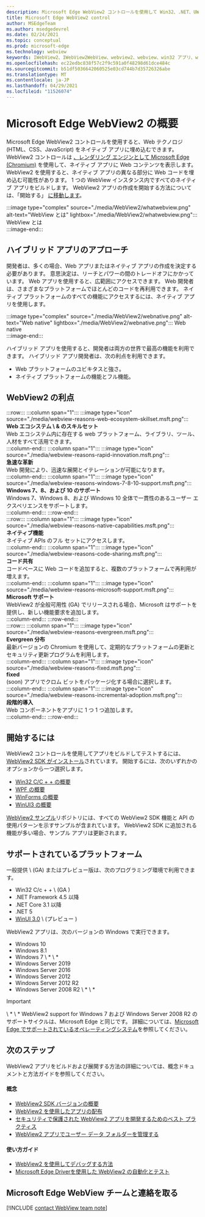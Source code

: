 ```yaml
---
description: Microsoft Edge WebView2 コントロールを使用して Win32、.NET、UWP アプリで Web コンテンツをホストする
title: Microsoft Edge WebView2 control
author: MSEdgeTeam
ms.author: msedgedevrel
ms.date: 02/24/2021
ms.topic: conceptual
ms.prod: microsoft-edge
ms.technology: webview
keywords: IWebView2、IWebView2WebView、webview2、webview、win32 アプリ、win32、edge、ICoreWebView2、CoreWebView2、ICoreWebView2Host、ブラウザー コントロール、edge html、Windows フォーム、WinForms、WPF、.NET、WinUI、Project Reunion
ms.openlocfilehash: ec22edbc838f57c2f9c591a0f48298d61dce484c
ms.sourcegitcommit: b51df5036642060525e03cd744b7d35726326abe
ms.translationtype: MT
ms.contentlocale: ja-JP
ms.lasthandoff: 04/29/2021
ms.locfileid: "11526074"
---
```

# <a name="introduction-to-microsoft-edge-webview2"></a>Microsoft Edge WebView2 の概要  

Microsoft Edge WebView2 コントロールを使用すると、Web テクノロジ \(HTML、CSS、JavaScript\) をネイティブ アプリに埋め込むできます。  WebView2 コントロールは [、レンダリング エンジンとして Microsoft Edge (Chromium)][MicrosoftedgeinsiderMain] を使用して、ネイティブ アプリに Web コンテンツを表示します。  WebView2 を使用すると、ネイティブ アプリの異なる部分に Web コードを埋め込む可能性があります。  1 つの WebView インスタンス内ですべてのネイティブ アプリをビルドします。  WebView2 アプリの作成を開始する方法については、「開始する」 [に移動します](#getting-started)。  

:::image type="complex" source="./media/WebView2/whatwebview.png" alt-text="WebView とは" lightbox="./media/WebView2/whatwebview.png":::
   WebView とは  
:::image-end:::  

## <a name="hybrid-app-approach"></a>ハイブリッド アプリのアプローチ  

開発者は、多くの場合、Web アプリまたはネイティブ アプリの作成を決定する必要があります。  意思決定は、リーチとパワーの間のトレードオフにかかっています。  Web アプリを使用すると、広範囲にアクセスできます。  Web 開発者は、さまざまなプラットフォームでほとんどのコードを再利用できます。  ネイティブ プラットフォームのすべての機能にアクセスするには、ネイティブ アプリを使用します。  

:::image type="complex" source="./media/WebView2/webnative.png" alt-text="Web native" lightbox="./media/WebView2/webnative.png":::
   Web native  
:::image-end:::  

ハイブリッド アプリを使用すると、開発者は両方の世界で最高の機能を利用できます。  ハイブリッド アプリ開発者は、次の利点を利用できます。  

*   Web プラットフォームのユビキタスと強さ。  
*   ネイティブ プラットフォームの機能とフル機能。  
    
## <a name="webview2-benefits"></a>WebView2 の利点   

<!--  
:::image type="complex" source="./media/WebView2/webviewreasons.png" alt-text="WebView reasons" lightbox="./media/WebView2/webviewreasons.png":::
   WebView reasons  
:::image-end:::  
-->  

:::row:::
   :::column span="1":::
      :::image type="icon" source="./media/webview-reasons-web-ecosystem-skillset.msft.png":::  
      **Web エコシステム \ & のスキルセット**  
      Web エコシステム内に存在する web プラットフォーム、ライブラリ、ツール、人材をすべて活用できます。  
   :::column-end:::
   :::column span="1":::
      :::image type="icon" source="./media/webview-reasons-rapid-innovation.msft.png":::  
      **急速な革新**  
      Web 開発により、迅速な展開とイテレーションが可能になります。  
   :::column-end:::
   :::column span="1":::
      :::image type="icon" source="./media/webview-reasons-windows-7-8-10-support.msft.png":::  
      **Windows 7、8、および 10 のサポート**  
      Windows 7、Windows 8、および Windows 10 全体で一貫性のあるユーザー エクスペリエンスをサポートします。  
   :::column-end:::
:::row-end:::  
:::row:::
   :::column span="1":::
      :::image type="icon" source="./media/webview-reasons-native-capabilities.msft.png":::  
      **ネイティブ機能**  
      ネイティブ APIs のフル セットにアクセスします。  
   :::column-end:::
   :::column span="1":::
      :::image type="icon" source="./media/webview-reasons-code-sharing.msft.png":::  
      **コード共有**  
      コードベースに Web コードを追加すると、複数のプラットフォームで再利用が増えます。  
   :::column-end:::
   :::column span="1":::
      :::image type="icon" source="./media/webview-reasons-microsoft-support.msft.png":::  
      **Microsoft サポート**  
      WebView2 が全般可用性 \(GA\) でリリースされる場合、Microsoft はサポートを提供し、新しい機能要求を追加します。  
   :::column-end:::
:::row-end:::  
:::row:::
   :::column span="1":::
      :::image type="icon" source="./media/webview-reasons-evergreen.msft.png":::  
      **Evergreen 分布**  
      最新バージョンの Chromium を使用して、定期的なプラットフォームの更新とセキュリティ更新プログラムを利用します。  
   :::column-end:::
   :::column span="1":::
      :::image type="icon" source="./media/webview-reasons-fixed.msft.png":::  
      **fixed**  
      \(soon\) アプリでクロム ビットをパッケージ化する場合に選択します。  
   :::column-end:::
   :::column span="1":::
      :::image type="icon" source="./media/webview-reasons-incremental-adoption.msft.png":::  
      **段階的導入**  
      Web コンポーネントをアプリに 1 つ 1 つ追加します。  
   :::column-end:::
:::row-end:::  

## <a name="getting-started"></a>開始するには  

WebView2 コントロールを使用してアプリをビルドしてテストするには、 <!--both [Microsoft Edge (Chromium)][MicrosoftedgeinsiderDownload] and  -->[WebView2 SDK がインストール][NugetPackagesMicrosoftWebWebView2]されています。  開始するには、次のいずれかのオプションから一つ選択します。  

*   [Win32 C/C + + の概要][Webview2GettingstartedWin32]  
*   [WPF の概要][Webview2GettingstartedWpf]  
*   [WinForms の概要][Webview2GettingstartedWinforms]  
*   [WinUI3 の概要][Webview2GettingstartedWinui]  

[WebView2 サンプル][GithubMicrosoftedgeWebview2samples]リポジトリには、すべての WebView2 SDK 機能と API の使用パターンを示すサンプルが含まれています。  WebView2 SDK に追加される機能が多い場合、サンプル アプリは更新されます。  

## <a name="supported-platforms"></a>サポートされているプラットフォーム  

一般提供 \ (GA\) またはプレビュー版は、次のプログラミング環境で利用できます。  

*   Win32 C/c + + \ (GA \)  
*   .NET Framework 4.5 以降  
*   .NET Core 3.1 以降  
*   .NET 5  
*   [WinUI 3.0][UwpToolkitsWinui3] \ (プレビュー \)  

WebView2 アプリは、次のバージョンの Windows で実行できます。  

*   Windows 10  
*   Windows 8.1  
*   Windows 7 \ * \ *  
*   Windows Server 2019  
*   Windows Server 2016  
*   Windows Server 2012  
*   Windows Server 2012 R2  
*   Windows Server 2008 R2 \ * \ *  

> [!IMPORTANT]
> \ * \ * WebView2 support for Windows 7 および Windows Server 2008 R2 のサポートサイクルは、Microsoft Edge と同じです。  詳細については、[Microsoft Edge でサポートされているオペレーティングシステム][DeployedgeMicrosoftEdgeSupportedOS]を参照してください。  

## <a name="next-steps"></a>次のステップ  

WebView2 アプリをビルドおよび展開する方法の詳細については、概念ドキュメントと方法ガイドを参照してください。  

#### <a name="concepts"></a>概念  

*   [WebView2 SDK バージョンの概要][Webview2ConceptsVersioning]  
*   [WebView2 を使用したアプリの配布][Webview2ConceptsDistribution]  
*   [セキュリティで保護された WebView2 アプリを開発するためのベスト プラクティス][Webview2ConceptsSecurity]  
*   [WebView2 アプリでユーザー データ フォルダーを管理する][Webview2ConceptsUserdatafolder]  
 
#### <a name="how-to-guides"></a>使い方ガイド  

*   [WebView2 を使用してデバッグする方法][Webview2HowtoDebug]  
*   [Microsoft Edge Driverを使用した WebView2 の自動化とテスト][Webview2HowtoWebdriver]  

## <a name="getting-in-touch-with-the-microsoft-edge-webview-team"></a>Microsoft Edge WebView チームと連絡を取る  

[!INCLUDE [contact WebView team note](./includes/contact-webview-team-note.md)]  

<!-- links -->  

[Webview2ConceptsDistribution]: ./concepts/distribution.md "WebView2 アプリケーションを使用したアプリ|Microsoft Docs"  
[Webview2ConceptsSecurity]: ./concepts/security.md "セキュリティで保護された WebView2 アプリを開発するためのベスト |Microsoft Docs"  
[Webview2ConceptsUserdatafolder]: ./concepts/userdatafolder.md "ユーザーデータフォルダーの管理 |Microsoft Docs"  
[Webview2ConceptsVersioning]: ./concepts/versioning.md "WebView2 SDK のバージョンについて理解する |Microsoft Docs"  
[Webview2GettingstartedWin32]: ./gettingstarted/win32.md "WebView2 の概要 |Microsoft Docs"  
[Webview2GettingstartedWinforms]: ./gettingstarted/winforms.md "Windows フォームアプリでの WebView2 の概要 (プレビュー) |Microsoft Docs"  
[Webview2GettingstartedWinui]: ./gettingstarted/winui.md "WinUI3 での WebView2 の概要 (プレビュー) |Microsoft Docs"  
[Webview2GettingstartedWpf]: ./gettingstarted/wpf.md "WPF での WebView2 の概要 (プレビュー) |Microsoft Docs"  
[Webview2HowtoDebug]: ./howto/debug.md "WebView2 を使用してデバッグする方法 |Microsoft Docs"  
[Webview2HowtoWebdriver]: ./howto/webdriver.md "Microsoft Edge Driver での WebView2 の自動化とテスト |Microsoft Docs"  
[Webview2Releasenotes]: ./releasenotes.md "WebView2 SDK のリリースノート |Microsoft Docs"  

[UwpToolkitsWinui3]: /uwp/toolkits/winui3/index "Windows UI ライブラリ 3 プレビュー 2 (2020 年7 月) |Microsoft Docs"  

[DeployedgeMicrosoftEdgeSupportedOS]: /deployedge/microsoft-edge-supported-operating-systems "Microsoft Edge でサポートされているオペレーティングシステム |Microsoft Docs"  

[GithubMicrosoftedgeWebview2samples]: https://github.com/MicrosoftEdge/WebView2Samples "WebView2 サンプル-MicrosoftEdge/WebView2Samples | GitHub"  
[GithubMicrosoftedgeWebviewfeddback]: https://github.com/MicrosoftEdge/WebViewFeedback "WebView フィードバック-MicrosoftEdge/WebViewFeedback | GitHub"  

[MicrosoftedgeinsiderMain]: https://www.microsoftedgeinsider.com "Microsoft Edge Insider"  
[MicrosoftedgeinsiderDownload]: https://www.microsoftedgeinsider.com/download "Microsoft Edge Insider をダウンロードする"  

[NugetPackagesMicrosoftWebWebView2]: https://www.nuget.org/packages/Microsoft.Web.WebView2 "Microsoft.Web.WebView2 | NuGet Gallery"  
